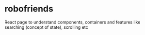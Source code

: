 # robofriends
React page to understand components, containers and features like searching (concept of state), scrolling etc
